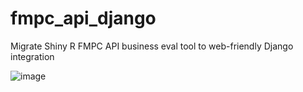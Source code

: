 # fmpc_api_django
Migrate Shiny R FMPC API business eval tool to web-friendly Django integration


![image](https://github.com/Knxd3/fmpc_api_django/assets/77755256/95e7c3a6-23c1-4f27-bef8-026e1e735f99)
